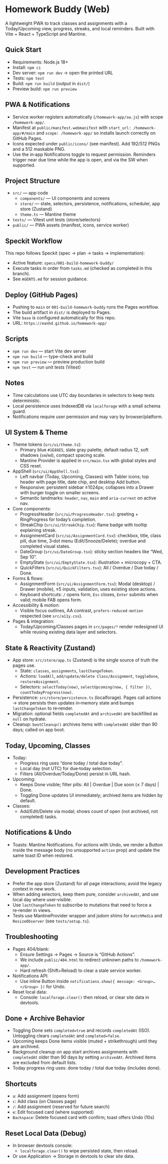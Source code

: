 # Homework Buddy (Web)

A lightweight PWA to track classes and assignments with a Today/Upcoming view, progress, streaks, and local reminders. Built with Vite + React + TypeScript and Mantine.

## Quick Start
- Requirements: Node.js 18+
- Install: `npm ci`
- Dev server: `npm run dev` → open the printed URL
- Tests: `npm test`
- Build: `npm run build` (output in `dist/`)
- Preview build: `npm run preview`

## PWA & Notifications
- Service worker registers automatically (`/homework-app/sw.js`) with scope `/homework-app/`.
- Manifest at `public/manifest.webmanifest` with `start_url: /homework-app/#/main` and `scope: /homework-app/` so installs launch correctly on GitHub Pages.
- Icons expected under `public/icons/` (see manifest). Add 192/512 PNGs and a 512 maskable PNG.
- Use the in‑app Notifications toggle to request permission. Reminders trigger near due time while the app is open, and via the SW when supported.

## Project Structure
- `src/` — app code
  - `components/` — UI components and screens
  - `store/` — state, selectors, persistence, notifications, scheduler, app store (Zustand)
  - `theme.ts` — Mantine theme
- `tests/` — Vitest unit tests (store/selectors)
- `public/` — PWA assets (manifest, icons, service worker)

## Speckit Workflow
This repo follows Speckit (spec → plan → tasks → implementation):
- Active feature: `specs/001-build-homework-buddy/`
- Execute tasks in order from `tasks.md` (checked as completed in this branch).
- See `AGENTS.md` for session guidance.

## Deploy (GitHub Pages)
- Pushing to `main` or `001-build-homework-buddy` runs the Pages workflow.
- The build artifact in `dist/` is deployed to Pages.
- Vite `base` is configured automatically for this repo.
- URL: `https://eanhd.github.io/homework-app/`

## Scripts
- `npm run dev` — start Vite dev server
- `npm run build` — type-check and build
- `npm run preview` — preview production build
- `npm test` — run unit tests (Vitest)

## Notes
- Time calculations use UTC day boundaries in selectors to keep tests deterministic.
- Local persistence uses IndexedDB via `localforage` with a small schema guard.
- Notifications require user permission and may vary by browser/platform.

## UI System & Theme
- Theme tokens (`src/ui/theme.ts`):
  - Primary blue `#1E88E5`, slate gray palette, default radius 12, soft shadows (`sm`/`md`), compact spacing scale.
  - Mantine Provider is applied in `src/main.tsx` with global styles and CSS reset.
- AppShell (`src/ui/AppShell.tsx`):
  - Left navbar (Today, Upcoming, Classes) with Tabler icons; top header with page title, date chip, and desktop Add button.
  - Responsive: persistent sidebar ≥1024px; collapses into a Drawer with burger toggle on smaller screens.
  - Semantic landmarks: `header`, `nav`, `main` and `aria-current` on active nav.
- Core components:
  - ProgressHeader (`src/ui/ProgressHeader.tsx`): greeting + RingProgress for today’s completion.
  - StreakChip (`src/ui/StreakChip.tsx`): flame badge with tooltip explaining streak.
  - AssignmentCard (`src/ui/AssignmentCard.tsx`): checkbox, title, class pill, due time, 3‑dot menu (Edit/Snooze/Delete); overdue and completed visual states.
  - DateGroup (`src/ui/DateGroup.tsx`): sticky section headers like “Wed, Sep 10”.
  - EmptyState (`src/ui/EmptyState.tsx`): illustration + microcopy + CTA.
  - QuickFilters (`src/ui/QuickFilters.tsx`): All / Overdue / Due today / Done.
- Forms & flows:
  - AssignmentForm (`src/ui/AssignmentForm.tsx`): Modal (desktop) / Drawer (mobile), ≤5 inputs, validation, uses existing store actions.
  - Keyboard shortcuts: `/` opens form, `Esc` closes, `Enter` submits when valid; mobile FAB opens form.
- Accessibility & motion:
  - Visible focus outlines, AA contrast, `prefers-reduced-motion` respected (see `src/a11y.css`).
- Pages & integration:
  - Today/Upcoming/Classes pages in `src/pages/*` render redesigned UI while reusing existing data layer and selectors.

## State & Reactivity (Zustand)
- App store: `src/store/app.ts` (Zustand) is the single source of truth the pages use.
  - State: `classes`, `assignments`, `lastChangeToken`.
  - Actions: `loadAll`, `add/update/delete Class/Assignment`, `toggleDone`, `restoreAssignment`.
  - Selectors: `selectToday(now)`, `selectUpcoming(now, { filter })`, `countTodayProgress(now)`.
- Persistence: `src/store/persistence.ts` (localforage). Pages call actions → store persists then updates in‑memory state and bumps `lastChangeToken` to re‑render.
- Migration: optional fields `completedAt` and `archivedAt` are backfilled as `null` on hydrate.
- Cleanup: `bootCleanup()` archives items with `completedAt` older than 90 days; called on app boot.

## Today, Upcoming, Classes
- Today:
  - Progress ring uses “done today / total due today”.
  - Local day (not UTC) for due‑today selection.
  - Filters (All/Overdue/Today/Done) persist in URL hash.
- Upcoming:
  - Keeps Done visible; filter pills: All | Overdue | Due soon (≤ 7 days) | Done.
  - Toggling Done updates UI immediately; archived items are hidden by default.
- Classes:
  - Add/Edit/Delete via modal; shows count of open (not archived, not completed) tasks.

## Notifications & Undo
- Toasts: Mantine Notifications. For actions with Undo, we render a Button inside the message body (no unsupported `action` prop) and update the same toast ID when restored.

## Development Practices
- Prefer the app store (Zustand) for all page interactions; avoid the legacy context in new work.
- When adding selectors, keep them pure, consider `archivedAt`, and use local day where user‑visible.
- Use `lastChangeToken` to subscribe to mutations that need to force a re‑render in views.
- Tests use MantineProvider wrapper and jsdom shims for `matchMedia` and `ResizeObserver` (see `tests/setup.ts`).

## Troubleshooting
- Pages 404/blank:
  - Ensure Settings → Pages → Source is “GitHub Actions”.
  - We include `public/404.html` to redirect unknown paths to `/homework-app/`.
  - Hard refresh (Shift+Reload) to clear a stale service worker.
- Notifications API:
  - Use inline Button inside `notifications.show({ message: <Group>… </Group> })` for Undo.
- Reset local data:
  - Console: `localforage.clear()` then reload, or clear site data in devtools.

## Done + Archive Behavior
- Toggling Done sets `completed=true` and records `completedAt` (ISO). Untoggling clears `completedAt` and `completed=false`.
- Upcoming keeps Done items visible (muted + strikethrough) until they are archived.
- Background cleanup on app start archives assignments with `completedAt` older than 90 days by setting `archivedAt`. Archived items are excluded from default lists.
- Today progress ring uses: done today / total due today (includes done).

## Shortcuts
- `a`: Add assignment (opens form)
- `c`: Add class (on Classes page)
- `/`: Add assignment (reserved for future search)
- `e`: Edit focused card (where supported)
- `Backspace`: Delete focused card with confirm; toast offers Undo (10s)

## Reset Local Data (Debug)
- In browser devtools console:
  - `localforage.clear()` to wipe persisted state, then reload.
- Or use Application → Storage in devtools to clear site data.
